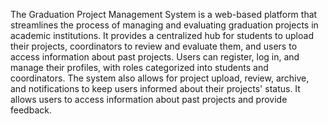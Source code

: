 The Graduation Project Management System is a web-based platform that streamlines the process of managing and evaluating graduation projects in academic institutions. It provides a centralized hub for students to upload their projects, coordinators to review and evaluate them, and users to access information about past projects. Users can register, log in, and manage their profiles, with roles categorized into students and coordinators. The system also allows for project upload, review, archive, and notifications to keep users informed about their projects' status. It allows users to access information about past projects and provide feedback.
